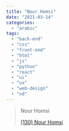```yaml
---
title: "Nour Homsi"
date: "2021-03-14"
categories:
  - "arabic"
tags:
  - "back-end"
  - "css"
  - "front-end"
  - "html"
  - "js"
  - "python"
  - "react"
  - "ui"
  - "ux"
  - "web-design"
  - "xd"
---
```


> Nour Homsi
>
> [(130) Nour Homsi ](https://www.youtube.com/c/NourHomsi/playlists)
